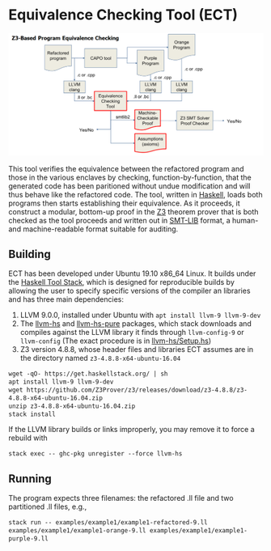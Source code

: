 # Equivalence Checking Tool (ECT)
![alt-text](ect-workflow.png)

This tool verifies the equivalence between the refactored program and
those in the various enclaves by checking, function-by-function, that
the generated code has been paritioned without undue modification and
will thus behave like the refactored code.  The tool, written in
[Haskell](https://www.haskell.org/), loads both programs then starts
establishing their equivalence.  As it proceeds, it construct a
modular, bottom-up proof in the
[Z3](https://github.com/Z3Prover/z3/wiki) theorem prover that is both
checked as the tool proceeds and written out in
[SMT-LIB](http://smtlib.cs.uiowa.edu/) format, a human- and
machine-readable format suitable for auditing.

## Building

ECT has been developed under Ubuntu 19.10 x86_64 Linux. It builds
under the [Haskell Tool
Stack](https://docs.haskellstack.org/en/stable/README), which is
designed for reproducible builds by allowing the user to specify
specific versions of the compiler an libraries and has three main
dependencies:

1. LLVM 9.0.0, installed under Ubuntu with `apt install llvm-9 llvm-9-dev`
2. The [llvm-hs](https://hackage.haskell.org/package/llvm-hs) and [llvm-hs-pure](https://hackage.haskell.org/package/llvm-hs-pure) packages, which stack downloads and compiles against the LLVM library it finds through `llvm-config-9` or `llvm-config` (The exact procedure is in [llvm-hs/Setup.hs](https://github.com/llvm-hs/llvm-hs/blob/llvm-9/llvm-hs/Setup.hs))
3. Z3 version 4.8.8, whose header files and libraries ECT assumes are in the directory named `z3-4.8.8-x64-ubuntu-16.04`


```
wget -qO- https://get.haskellstack.org/ | sh
apt install llvm-9 llvm-9-dev
wget https://github.com/Z3Prover/z3/releases/download/z3-4.8.8/z3-4.8.8-x64-ubuntu-16.04.zip
unzip z3-4.8.8-x64-ubuntu-16.04.zip
stack install
```

If the LLVM library builds or links improperly, you may remove it to force a rebuild with

```
stack exec -- ghc-pkg unregister --force llvm-hs
```

## Running

The program expects three filenames: the refactored .ll file and two partitioned .ll files, e.g.,

```
stack run -- examples/example1/example1-refactored-9.ll examples/example1/example1-orange-9.ll examples/example1/example1-purple-9.ll
```
